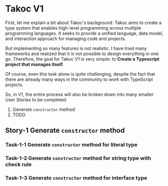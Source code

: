 # Takoc V1

First, let me explain a bit about Takoc's background. Takoc aims to create a type system that enables high-level
programming across multiple programming languages. It seeks to provide a unified language, data model, and interaction
approach for managing code and projects.

But implementing so many features is not realistic. I have tried many frameworks and realized that it is not possible to
design everything in one go. Therefore, the goal for Takoc V1 is very simple: to **Create a Typescript project that
manages itself**.

Of course, even this task alone is quite challenging, despite the fact that there are already many ways in the community
to work with TypeScript projects.

So, in V1, the entire process will also be broken down into many smaller User Stories to be completed:

1. Generate `constructor` method
2. TODO

## Story-1 Generate `constructor` method

### Task-1-1 Generate `constructor` method for literal type
### Task-1-2 Generate `constructor` method for string type with check rule
### Task-1-3 Generate `constructor` method for interface type

